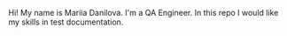 Hi!
My name is Mariia Danilova. I'm a QA Engineer. In this repo I would like my skills in test documentation.
